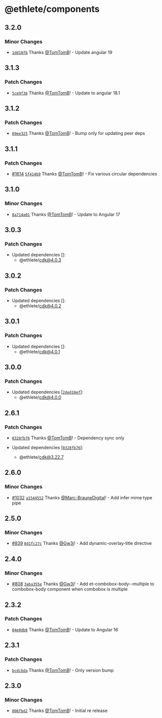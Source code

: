 # @ethlete/components

## 3.2.0

### Minor Changes

- [`1dd18fb`](https://github.com/ethlete-io/ethdk/commit/1dd18fb077b9b377384daac8eacae5732d7e7a3a) Thanks [@TomTomB](https://github.com/TomTomB)! - Update angular 19

## 3.1.3

### Patch Changes

- [`5ce9f36`](https://github.com/ethlete-io/ethdk/commit/5ce9f36a62797e734ad624346139c7a3884caa4f) Thanks [@TomTomB](https://github.com/TomTomB)! - Update to angular 18.1

## 3.1.2

### Patch Changes

- [`69ee325`](https://github.com/ethlete-io/ethdk/commit/69ee32561bf0df78569a1649053a37edf9741b9c) Thanks [@TomTomB](https://github.com/TomTomB)! - Bump only for updating peer deps

## 3.1.1

### Patch Changes

- [#1614](https://github.com/ethlete-io/ethdk/pull/1614) [`5f414b9`](https://github.com/ethlete-io/ethdk/commit/5f414b96362366f650945835b87d3cf8ce292bc1) Thanks [@TomTomB](https://github.com/TomTomB)! - Fix various circular dependencies

## 3.1.0

### Minor Changes

- [`8a714a01`](https://github.com/ethlete-io/ethdk/commit/8a714a0147a58fa84c9258fd4b14ffdc835b3442) Thanks [@TomTomB](https://github.com/TomTomB)! - Update to Angular 17

## 3.0.3

### Patch Changes

- Updated dependencies []:
  - @ethlete/cdk@4.0.3

## 3.0.2

### Patch Changes

- Updated dependencies []:
  - @ethlete/cdk@4.0.2

## 3.0.1

### Patch Changes

- Updated dependencies []:
  - @ethlete/cdk@4.0.1

## 3.0.0

### Patch Changes

- Updated dependencies [[`2ded18ef`](https://github.com/ethlete-io/ethdk/commit/2ded18ef14115c9c9e2fb4f86c688d436c807766)]:
  - @ethlete/cdk@4.0.0

## 2.6.1

### Patch Changes

- [`0328fb76`](https://github.com/ethlete-io/ethdk/commit/0328fb769ca53042835826c1967b8d2f25072d63) Thanks [@TomTomB](https://github.com/TomTomB)! - Dependency sync only

- Updated dependencies [[`0328fb76`](https://github.com/ethlete-io/ethdk/commit/0328fb769ca53042835826c1967b8d2f25072d63)]:
  - @ethlete/cdk@3.22.7

## 2.6.0

### Minor Changes

- [#1032](https://github.com/ethlete-io/ethdk/pull/1032) [`a1544552`](https://github.com/ethlete-io/ethdk/commit/a1544552057f1d0230d57a6df69122c772622741) Thanks [@Marc-BrauneDigital](https://github.com/Marc-BrauneDigital)! - Add infer mime type pipe

## 2.5.0

### Minor Changes

- [#839](https://github.com/ethlete-io/ethdk/pull/839) [`8d1fc27c`](https://github.com/ethlete-io/ethdk/commit/8d1fc27c5a103afb1a31906831300651afa66365) Thanks [@Gw3i](https://github.com/Gw3i)! - Add dynamic-overlay-title directive

## 2.4.0

### Minor Changes

- [#808](https://github.com/ethlete-io/ethdk/pull/808) [`3aba355e`](https://github.com/ethlete-io/ethdk/commit/3aba355ed95fbdd9f6b0ddbf9eb396b0eb9d95d2) Thanks [@Gw3i](https://github.com/Gw3i)! - Add et-combobox-body--multiple to combobox-body component when combobox is multiple

## 2.3.2

### Patch Changes

- [`04e0db6`](https://github.com/ethlete-io/ethdk/commit/04e0db6c0007d58705f88605f3f8ed2d0ad05ce3) Thanks [@TomTomB](https://github.com/TomTomB)! - Update to Angular 16

## 2.3.1

### Patch Changes

- [`bcdcbda`](https://github.com/ethlete-io/ethdk/commit/bcdcbda5ed5a3a72be8607ced8af8342ad509df8) Thanks [@TomTomB](https://github.com/TomTomB)! - Only version bump

## 2.3.0

### Minor Changes

- [`006fbd2`](https://github.com/ethlete-io/ethdk/commit/006fbd2ea05161198a530fa8ae848ebd7021ff51) Thanks [@TomTomB](https://github.com/TomTomB)! - Initial re release
